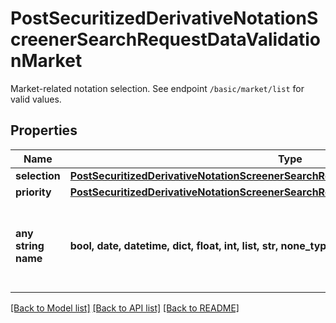 # PostSecuritizedDerivativeNotationScreenerSearchRequestDataValidationMarket

Market-related notation selection. See endpoint `/basic/market/list` for valid values.

## Properties
Name | Type | Description | Notes
------------ | ------------- | ------------- | -------------
**selection** | [**PostSecuritizedDerivativeNotationScreenerSearchRequestDataValidationMarketSelection**](PostSecuritizedDerivativeNotationScreenerSearchRequestDataValidationMarketSelection.md) |  | [optional] 
**priority** | [**PostSecuritizedDerivativeNotationScreenerSearchRequestDataValidationMarketPriority**](PostSecuritizedDerivativeNotationScreenerSearchRequestDataValidationMarketPriority.md) |  | [optional] 
**any string name** | **bool, date, datetime, dict, float, int, list, str, none_type** | any string name can be used but the value must be the correct type | [optional]

[[Back to Model list]](../README.md#documentation-for-models) [[Back to API list]](../README.md#documentation-for-api-endpoints) [[Back to README]](../README.md)


